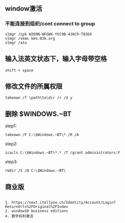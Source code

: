 ## window激活

### 不能连接到组织/cont connect to group
```shell
slmgr /ipk W269N-WFGWX-YVC9B-4J6C9-T83GX
slmgr /skms kms.03k.org
slmgr /ato
```

## 输入法英文状态下，输入字母带空格
```shell
shift + space
```

## 修改文件的所属权限
```shell
takeown /f \path\to\dir /r /d y
```

## 删除 $WINDOWS.~BT
step1:
```shell
takeown /F C:\$Windows.~BT\* /R /A
```
step2:
```shell
icacls C:\$Windows.~BT\*.* /T /grant administrators:F
```
step3:
```shell
rmdir /S /Q C:\$Windows.~BT\
```

## 商业版
```text

1. https://next.itellyou.cn/Identity/Account/Login?ReturnUrl=%2FOriginal%2FIndex
2. window10 business editions
4. 数字权利激活
```